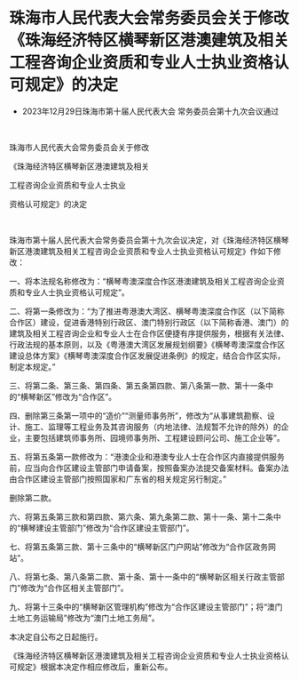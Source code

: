 # 珠海市人民代表大会常务委员会关于修改《珠海经济特区横琴新区港澳建筑及相关工程咨询企业资质和专业人士执业资格认可规定》的决定

- 2023年12月29日珠海市第十届人民代表大会
  常务委员会第十九次会议通过

<!-- INFO END -->

​

珠海市人民代表大会常务委员会关于修改

《珠海经济特区横琴新区港澳建筑及相关

工程咨询企业资质和专业人士执业

资格认可规定》的决定

​

珠海市第十届人民代表大会常务委员会第十九次会议决定，对《珠海经济特区横琴新区港澳建筑及相关工程咨询企业资质和专业人士执业资格认可规定》作如下修改：

一、将本法规名称修改为：“横琴粤澳深度合作区港澳建筑及相关工程咨询企业资质和专业人士执业资格认可规定”。

二、将第一条修改为：“为了推进粤港澳大湾区、横琴粤澳深度合作区（以下简称合作区）建设，促进香港特别行政区、澳门特别行政区（以下简称香港、澳门）的建筑及相关工程咨询企业和专业人士在合作区便捷有序提供服务，根据有关法律、行政法规的基本原则，以及《粤港澳大湾区发展规划纲要》《横琴粤澳深度合作区建设总体方案》《横琴粤澳深度合作区发展促进条例》的规定，结合合作区实际，制定本规定。”

三、将第二条、第三条、第四条、第五条第四款、第八条第一款、第十一条中的“横琴新区”修改为“合作区”。

四、删除第三条第一项中的“造价”“测量师事务所”，修改为“从事建筑勘察、设计、施工、监理等工程业务及其咨询服务（内地法律、法规暂不允许的除外）的企业，主要包括建筑师事务所、园境师事务所、工程建设顾问公司、施工企业等”。

五、将第五条第一款修改为：“港澳企业和港澳专业人士在合作区内直接提供服务前，应当向合作区建设主管部门申请备案，按照备案办法提交备案材料。备案办法由合作区建设主管部门按照国家和广东省的相关规定另行制定。”

删除第二款。

六、将第五条第三款和第四款、第六条、第九条第二款、第十一条、第十二条中的“横琴建设主管部门”修改为“合作区建设主管部门”。

七、将第五条第三款、第十三条中的“横琴新区门户网站”修改为“合作区政务网站”。

八、将第七条、第八条第二款、第十条、第十一条中的“横琴新区相关行政主管部门”修改为“合作区相关主管部门”。

九、将第十三条中的“横琴新区管理机构”修改为“合作区建设主管部门”；将“澳门土地工务运输局”修改为“澳门土地工务局”。

本决定自公布之日起施行。

《珠海经济特区横琴新区港澳建筑及相关工程咨询企业资质和专业人士执业资格认可规定》根据本决定作相应修改后，重新公布。
